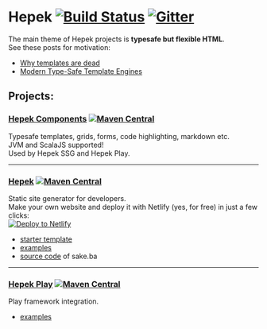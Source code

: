 # Hepek  [![Build Status](	https://img.shields.io/travis/sake92/hepek/master.svg?logo=travis&style=flat-square)](https://travis-ci.org/sake92/hepek) [![Gitter](https://img.shields.io/gitter/room/sake92/hepek.svg?style=flat-square)](https://gitter.im/sake92/hepek?utm_source=badge&utm_medium=badge&utm_campaign=pr-badge&utm_content=badge)

The main theme of Hepek projects is **typesafe but flexible HTML**.  
See these posts for motivation: 
- [Why templates are dead](https://codeburst.io/80-of-my-coding-is-doing-this-or-why-templates-are-dead-b640fc149e22)
- [Modern Type-Safe Template Engines](https://dzone.com/articles/modern-type-safe-template-engines)

## Projects:

### [Hepek Components](https://sake92.github.io/hepek/hepek/components/index.html) [![Maven Central](https://img.shields.io/maven-central/v/ba.sake/hepek-components_2.13.svg?style=flat-square&label=Scala+2.13)](https://mvnrepository.com/artifact/ba.sake/hepek-components)
Typesafe templates, grids, forms, code highlighting, markdown etc.  
JVM and ScalaJS supported!  
Used by Hepek SSG and Hepek Play.

---
### [Hepek](https://sake92.github.io/hepek/hepek/index.html)  [![Maven Central](https://img.shields.io/maven-central/v/ba.sake/hepek_2.13.svg?style=flat-square&label=Scala+2.13)](https://mvnrepository.com/artifact/ba.sake/hepek)
Static site generator for developers.  
Make your own website and deploy it with Netlify (yes, for free) in just a few clicks:  
[![Deploy to Netlify](https://www.netlify.com/img/deploy/button.svg)](https://app.netlify.com/start/deploy?repository=https://github.com/sake92/hepek-starter)

- [starter template](https://github.com/sake92/hepek-starter)
- [examples](https://github.com/sake92/hepek-examples)
- [source code](https://github.com/sake92/sake-ba-source) of sake.ba


---
### [Hepek Play](https://sake92.github.io/hepek/hepek/play/index.html)  [![Maven Central](https://img.shields.io/maven-central/v/ba.sake/hepek-play_2.13.svg?style=flat-square&label=Scala+2.13)](https://mvnrepository.com/artifact/ba.sake/hepek-play)
Play framework integration.
- [examples](https://github.com/sake92/play-hepek-example)

